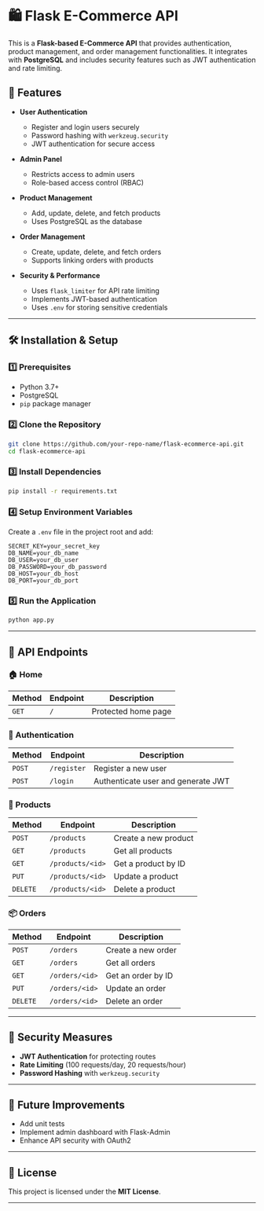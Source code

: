 # 🛍️ Flask E-Commerce API

This is a **Flask-based E-Commerce API** that provides authentication, product management, and order management functionalities. It integrates with **PostgreSQL** and includes security features such as JWT authentication and rate limiting.

## 🚀 Features

- **User Authentication**
  - Register and login users securely
  - Password hashing with `werkzeug.security`
  - JWT authentication for secure access

- **Admin Panel**
  - Restricts access to admin users
  - Role-based access control (RBAC)

- **Product Management**
  - Add, update, delete, and fetch products
  - Uses PostgreSQL as the database

- **Order Management**
  - Create, update, delete, and fetch orders
  - Supports linking orders with products

- **Security & Performance**
  - Uses `flask_limiter` for API rate limiting
  - Implements JWT-based authentication
  - Uses `.env` for storing sensitive credentials

---

## 🛠️ Installation & Setup

### 1️⃣ Prerequisites
- Python 3.7+
- PostgreSQL
- `pip` package manager

### 2️⃣ Clone the Repository
```bash
git clone https://github.com/your-repo-name/flask-ecommerce-api.git
cd flask-ecommerce-api
```

### 3️⃣ Install Dependencies
```bash
pip install -r requirements.txt
```

### 4️⃣ Setup Environment Variables
Create a `.env` file in the project root and add:
```
SECRET_KEY=your_secret_key
DB_NAME=your_db_name
DB_USER=your_db_user
DB_PASSWORD=your_db_password
DB_HOST=your_db_host
DB_PORT=your_db_port
```

### 5️⃣ Run the Application
```bash
python app.py
```

---

## 📌 API Endpoints

### 🏠 Home
| Method | Endpoint | Description |
|--------|---------|-------------|
| `GET`  | `/`     | Protected home page |

### 🔑 Authentication
| Method | Endpoint | Description |
|--------|---------|-------------|
| `POST` | `/register` | Register a new user |
| `POST` | `/login`    | Authenticate user and generate JWT |

### 🛒 Products
| Method | Endpoint | Description |
|--------|---------|-------------|
| `POST` | `/products` | Create a new product |
| `GET`  | `/products` | Get all products |
| `GET`  | `/products/<id>` | Get a product by ID |
| `PUT`  | `/products/<id>` | Update a product |
| `DELETE` | `/products/<id>` | Delete a product |

### 📦 Orders
| Method | Endpoint | Description |
|--------|---------|-------------|
| `POST` | `/orders` | Create a new order |
| `GET`  | `/orders` | Get all orders |
| `GET`  | `/orders/<id>` | Get an order by ID |
| `PUT`  | `/orders/<id>` | Update an order |
| `DELETE` | `/orders/<id>` | Delete an order |

---

## 🔐 Security Measures
- **JWT Authentication** for protecting routes
- **Rate Limiting** (100 requests/day, 20 requests/hour)
- **Password Hashing** with `werkzeug.security`

---

## 🎯 Future Improvements
- Add unit tests
- Implement admin dashboard with Flask-Admin
- Enhance API security with OAuth2

---

## 📝 License
This project is licensed under the **MIT License**.

---

